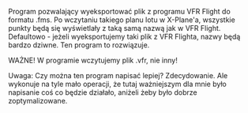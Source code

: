 Program pozwalający wyeksportować plik z programu VFR Flight do formatu .fms.
Po wczytaniu takiego planu lotu w X-Plane'a, wszystkie punkty będą się wyświetlały z taką samą nazwą jak w VFR Flight.
Defaultowo - jeżeli wyeksportujemy taki plik z VFR Flighta, nazwy będą bardzo dziwne. Ten program to rozwiązuje.

WAŻNE!
W programie wczytujemy plik .vfr, nie inny!


Uwaga:
Czy można ten program napisać lepiej? Zdecydowanie. Ale wykonuje na tyle mało operacji, że tutaj ważniejszym dla mnie było napisanie coś co będzie działało, aniżeli żeby było dobrze zoptymalizowane.
